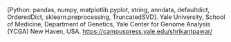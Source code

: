 [Python: pandas, numpy, matplotlib.pyplot, string, anndata, defaultdict, OrderedDict, sklearn.preprocessing, TruncatedSVD].
Yale University, School of Medicine, Department of Genetics, Yale Center for Genome Analysis (YCGA) New Haven, USA.
https://campuspress.yale.edu/shrikantpawar/
